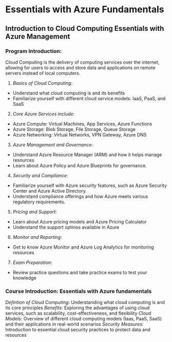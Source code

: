 
# Essentials with Azure Fundamentals
## Introduction to Cloud Computing Essentials with Azure Management

### Program Introduction:
Cloud Computing is the delivery of computing services over the internet, allowing for users to access and store data and applications on remote servers instead of local computers.

1. *Basics of Cloud Computing*: 
- Understand what cloud computing is and its benefits
- Familiarize yourself with different cloud service models: IaaS, PaaS, and SaaS

2. *Core Azure Services include*:
- Azure Compute: Virtual Machines, App Services, Azure Functions
- Azure Storage: Blob Storage, File Storage, Queue Storage
- Azure Networking: Virtual Networks, VPN Gateway, Azure DNS

3. *Azure Management and Governance*:
- Understand Azure Resource Manager (ARM) and how it helps manage resources
- Learn about Azure Policy and Azure Blueprints for governance.

4. *Security and Compliance*:
- Familiarize yourself with Azure security features, such as Azure Security Center and Azure Active Directory.
- Understand compliance offerings and how Azure meets various regulatory requirements.

5. *Pricing and Support*:
- Learn about Azure pricing models and Azure Pricing Calculator
- Understand the support optinos available in Azure

6. *Monitor and Reporting*:
- Get to know Azure Monitor and Azure Log Analytics for monitoring resources

7. *Exam Preparation*: 
- Review practice questions and take practice exams to test your knowledge

### Course Introduction: Essentials with Azure fundamentals
*Defintion of Cloud Computing*: Understanding what cloud computing is and its core principles
*Benefits*: Exploring the advantages of using cloud services, such as scalability, cost-effectiveness, and flexibility
*Cloud Models*: Overview of different cloud computing models (Iaas, PaaS, SaaS) and their applications in real-world scenarios
*Security Measures*: Introduction to essential cloud security practices to protect data and resources